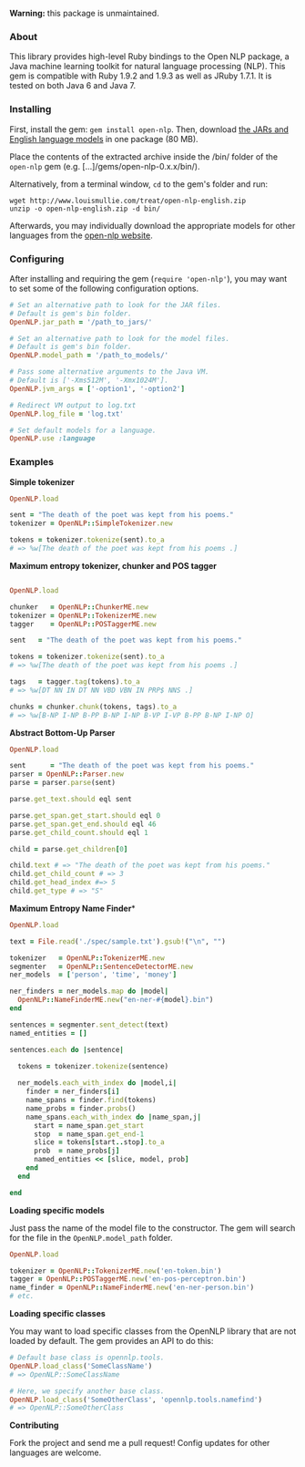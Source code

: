 **Warning:** this package is unmaintained.

### About

This library provides high-level Ruby bindings to the Open NLP package, a Java machine learning toolkit for natural language processing (NLP). This gem is compatible with Ruby 1.9.2 and 1.9.3 as well as JRuby 1.7.1. It is tested on both Java 6 and Java 7.

### Installing

First, install the gem: `gem install open-nlp`. Then, download [the JARs and English language models](http://louismullie.com/treat/open-nlp-english.zip) in one package (80 MB).

Place the contents of the extracted archive inside the /bin/ folder of the `open-nlp` gem (e.g. [...]/gems/open-nlp-0.x.x/bin/).

Alternatively, from a terminal window, `cd` to the gem's folder and run:

```
wget http://www.louismullie.com/treat/open-nlp-english.zip
unzip -o open-nlp-english.zip -d bin/
```

Afterwards, you may individually download the appropriate models for other languages from the [open-nlp website](http://opennlp.sourceforge.net/models-1.5/).

### Configuring

After installing and requiring the gem (`require 'open-nlp'`), you may want to set some of the following configuration options.

```ruby
# Set an alternative path to look for the JAR files.
# Default is gem's bin folder.
OpenNLP.jar_path = '/path_to_jars/'

# Set an alternative path to look for the model files.
# Default is gem's bin folder.
OpenNLP.model_path = '/path_to_models/'

# Pass some alternative arguments to the Java VM.
# Default is ['-Xms512M', '-Xmx1024M'].
OpenNLP.jvm_args = ['-option1', '-option2']

# Redirect VM output to log.txt
OpenNLP.log_file = 'log.txt'

# Set default models for a language.
OpenNLP.use :language
```

### Examples


**Simple tokenizer**

```ruby
OpenNLP.load

sent = "The death of the poet was kept from his poems."
tokenizer = OpenNLP::SimpleTokenizer.new

tokens = tokenizer.tokenize(sent).to_a
# => %w[The death of the poet was kept from his poems .]
```

**Maximum entropy tokenizer, chunker and POS tagger**

```ruby

OpenNLP.load

chunker   = OpenNLP::ChunkerME.new
tokenizer = OpenNLP::TokenizerME.new
tagger    = OpenNLP::POSTaggerME.new

sent   = "The death of the poet was kept from his poems."

tokens = tokenizer.tokenize(sent).to_a
# => %w[The death of the poet was kept from his poems .]

tags   = tagger.tag(tokens).to_a
# => %w[DT NN IN DT NN VBD VBN IN PRP$ NNS .]

chunks = chunker.chunk(tokens, tags).to_a
# => %w[B-NP I-NP B-PP B-NP I-NP B-VP I-VP B-PP B-NP I-NP O]
```

**Abstract Bottom-Up Parser**

```ruby
OpenNLP.load

sent      = "The death of the poet was kept from his poems."
parser = OpenNLP::Parser.new
parse = parser.parse(sent)

parse.get_text.should eql sent

parse.get_span.get_start.should eql 0
parse.get_span.get_end.should eql 46
parse.get_child_count.should eql 1

child = parse.get_children[0]

child.text # => "The death of the poet was kept from his poems."
child.get_child_count # => 3
child.get_head_index #=> 5
child.get_type # => "S"
```

**Maximum Entropy Name Finder***

```ruby
OpenNLP.load

text = File.read('./spec/sample.txt').gsub!("\n", "")

tokenizer   = OpenNLP::TokenizerME.new
segmenter   = OpenNLP::SentenceDetectorME.new
ner_models  = ['person', 'time', 'money']

ner_finders = ner_models.map do |model|
  OpenNLP::NameFinderME.new("en-ner-#{model}.bin")
end

sentences = segmenter.sent_detect(text)
named_entities = []

sentences.each do |sentence|

  tokens = tokenizer.tokenize(sentence)
  
  ner_models.each_with_index do |model,i|
    finder = ner_finders[i]
    name_spans = finder.find(tokens)
    name_probs = finder.probs()
    name_spans.each_with_index do |name_span,j|
      start = name_span.get_start
      stop  = name_span.get_end-1
      slice = tokens[start..stop].to_a
      prob  = name_probs[j]
      named_entities << [slice, model, prob]
    end
  end

end
```

**Loading specific models**

Just pass the name of the model file to the constructor. The gem will search for the file in the `OpenNLP.model_path` folder.

```ruby
OpenNLP.load

tokenizer = OpenNLP::TokenizerME.new('en-token.bin')
tagger = OpenNLP::POSTaggerME.new('en-pos-perceptron.bin')
name_finder = OpenNLP::NameFinderME.new('en-ner-person.bin')
# etc.
```

**Loading specific classes**

You may want to load specific classes from the OpenNLP library that are not loaded by default. The gem provides an API to do this:

```ruby
# Default base class is opennlp.tools.
OpenNLP.load_class('SomeClassName')  
# => OpenNLP::SomeClassName

# Here, we specify another base class.
OpenNLP.load_class('SomeOtherClass', 'opennlp.tools.namefind')
# => OpenNLP::SomeOtherClass
```

**Contributing**

Fork the project and send me a pull request! Config updates for other languages are welcome.
